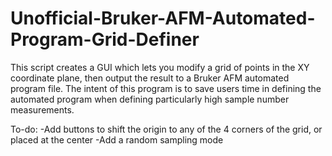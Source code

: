 # Unofficial-Bruker-AFM-Automated-Program-Grid-Definer
This script creates a GUI which lets you modify a grid of points in the XY coordinate plane, then output the result to a Bruker AFM automated program file. The intent of this program is to save users time in defining the automated program when defining particularly high sample number measurements.

To-do: 
-Add buttons to shift the origin to any of the 4 corners of the grid, or placed at the center
-Add a random sampling mode
